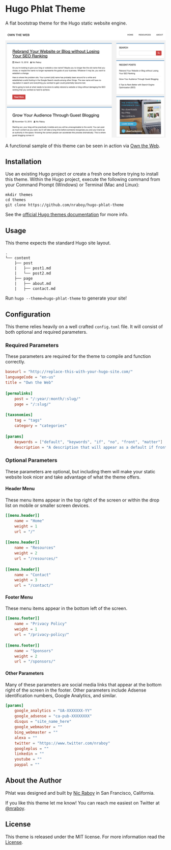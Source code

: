 # Hugo Phlat Theme

A flat bootstrap theme for the Hugo static website engine.

![Hugo Phlat Theme Screenshot](images/screenshot.png)

A functional sample of this theme can be seen in action via [Own the Web](https://www.owntheweb.net).

## Installation

Use an existing Hugo project or create a fresh one before trying to install this theme.  Within the Hugo project, execute the following command from your Command Prompt (Windows) or Terminal (Mac and Linux):

```
mkdir themes
cd themes
git clone https://github.com/nraboy/hugo-phlat-theme
```

See the [official Hugo themes documentation](http://gohugo.io/themes/installing) for more info.

## Usage

This theme expects the standard Hugo site layout.

```
.
└── content
    ├── post
    |   ├── post1.md
    |   └── post2.md
    ├── page
    |   ├── about.md
    |   ├── contact.md
```

Run `hugo --theme=hugo-phlat-theme` to generate your site!

## Configuration

This theme relies heavily on a well crafted `config.toml` file.  It will consist of both optional and required parameters.

### Required Parameters

These parameters are required for the theme to compile and function correctly.

```toml
baseurl = "http://replace-this-with-your-hugo-site.com/"
languageCode = "en-us"
title = "Own the Web"

[permalinks]
    post = "/:year/:month/:slug/"
    page = "/:slug/"

[taxonomies]
    tag = "tags"
    category = "categories"

[params]
    keywords = ["default", "keywords", "if", "no", "front", "matter"]
    description = "A description that will appear as a default if front matter does not exist"
```

### Optional Parameters

These parameters are optional, but including them will make your static website look nicer and take advantage of what the theme offers.

#### Header Menu

These menu items appear in the top right of the screen or within the drop list on mobile or smaller screen devices.

```toml
[[menu.header]]
    name = "Home"
    weight = 1
    url = "/"

[[menu.header]]
    name = "Resources"
    weight = 2
    url = "/resources/"

[[menu.header]]
    name = "Contact"
    weight = 3
    url = "/contact/"
```

#### Footer Menu

These menu items appear in the bottom left of the screen.

```toml
[[menu.footer]]
    name = "Privacy Policy"
    weight = 1
    url = "/privacy-policy/"

[[menu.footer]]
    name = "Sponsors"
    weight = 2
    url = "/sponsors/"
```

#### Other Parameters

Many of these parameters are social media links that appear at the bottom right of the screen in the footer.  Other parameters include Adsense identification numbers, Google Analytics, and similar.

```toml
[params]
    google_analytics = "UA-XXXXXXX-YY"
    google_adsense = "ca-pub-XXXXXXXX"
    disqus = "site_name_here"
    google_webmaster = ""
    bing_webmaster = ""
    alexa = ""
    twitter = "https://www.twitter.com/nraboy"
    googleplus = ""
    linkedin = ""
    youtube = ""
    paypal = ""
```

## About the Author

Phlat was designed and built by [Nic Raboy](https://www.nraboy.com) in San Francisco, California.

If you like this theme let me know!  You can reach me easiest on Twitter at [@nraboy](https://www.twitter.com).

## License

This theme is released under the MIT license.  For more information read the [License](LICENSE.md).
